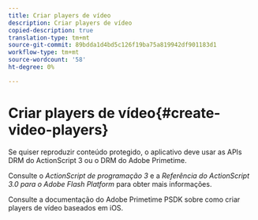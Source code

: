 ```yaml
---
title: Criar players de vídeo
description: Criar players de vídeo
copied-description: true
translation-type: tm+mt
source-git-commit: 89bdda1d4bd5c126f19ba75a819942df901183d1
workflow-type: tm+mt
source-wordcount: '58'
ht-degree: 0%

---
```



# Criar players de vídeo{#create-video-players}

Se quiser reproduzir conteúdo protegido, o aplicativo deve usar as APIs DRM do ActionScript 3 ou o DRM do Adobe Primetime.

Consulte o *ActionScript de programação 3* e a *Referência do ActionScript 3.0 para o Adobe Flash Platform* para obter mais informações.

Consulte a documentação do Adobe Primetime PSDK sobre como criar players de vídeo baseados em iOS.

